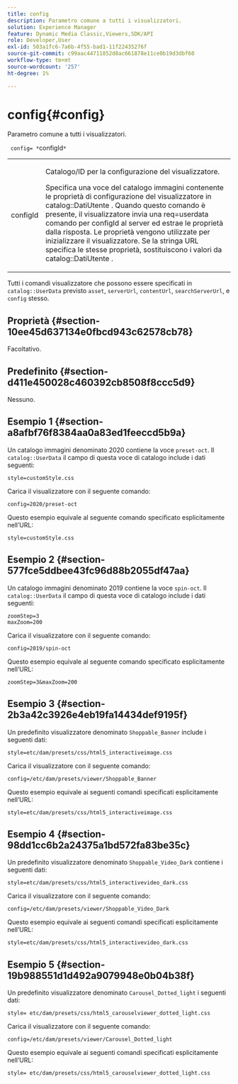 ```yaml
---
title: config
description: Parametro comune a tutti i visualizzatori.
solution: Experience Manager
feature: Dynamic Media Classic,Viewers,SDK/API
role: Developer,User
exl-id: 503a1fc6-7a6b-4f55-bad1-11f22435276f
source-git-commit: c99aac44711852d8ac661878e11ce0b19d3dbf60
workflow-type: tm+mt
source-wordcount: '257'
ht-degree: 1%

---
```


# config{#config}

Parametro comune a tutti i visualizzatori.

` config= *`configId`*`

<table id="table_9B98C97485DD4DEB8A6ECBCE8DF6B886"> 
 <tbody> 
  <tr> 
   <td colname="col1"> <p> <span class="codeph"> <span class="varname"> configId </span> </span> </p> </td> 
   <td colname="col2"> <p>Catalogo/ID per la configurazione del visualizzatore. </p> <p> Specifica una voce del catalogo immagini contenente le proprietà di configurazione del visualizzatore in <span class="codeph"> catalog::DatiUtente </span>. Quando questo comando è presente, il visualizzatore invia una <span class="codeph"> req=userdata </span> comando per <span class="codeph"> configId </span> al server ed estrae le proprietà dalla risposta. Le proprietà vengono utilizzate per inizializzare il visualizzatore. Se la stringa URL specifica le stesse proprietà, sostituiscono i valori da <span class="codeph"> catalog::DatiUtente </span>. </p> </td> 
  </tr> 
 </tbody> 
</table>

Tutti i comandi visualizzatore che possono essere specificati in `catalog::UserData` previsto `asset`, `serverUrl`, `contentUrl`, `searchServerUrl`, e `config` stesso.

## Proprietà {#section-10ee45d637134e0fbcd943c62578cb78}

Facoltativo.

## Predefinito {#section-d411e450028c460392cb8508f8ccc5d9}

Nessuno.

## Esempio 1 {#section-a8afbf76f8384aa0a83ed1feeccd5b9a}

Un catalogo immagini denominato 2020 contiene la voce `preset-oct`. Il `catalog::UserData` il campo di questa voce di catalogo include i dati seguenti:

```
style=customStyle.css
```

Carica il visualizzatore con il seguente comando:

```
config=2020/preset-oct
```

Questo esempio equivale al seguente comando specificato esplicitamente nell’URL:

```
style=customStyle.css
```

## Esempio 2 {#section-577fce5ddbee43fc96d88b2055df47aa}

Un catalogo immagini denominato 2019 contiene la voce `spin-oct`. Il `catalog::UserData` il campo di questa voce di catalogo include i dati seguenti:

```
zoomStep=3 
maxZoom=200
```

Carica il visualizzatore con il seguente comando:

```
config=2019/spin-oct
```

Questo esempio equivale al seguente comando specificato esplicitamente nell’URL:

```
zoomStep=3&maxZoom=200
```

## Esempio 3 {#section-2b3a42c3926e4eb19fa14434def9195f}

Un predefinito visualizzatore denominato `Shoppable_Banner` include i seguenti dati:

```
style=etc/dam/presets/css/html5_interactiveimage.css
```

Carica il visualizzatore con il seguente comando:

```
config=/etc/dam/presets/viewer/Shoppable_Banner
```

Questo esempio equivale ai seguenti comandi specificati esplicitamente nell’URL:

`style=etc/dam/presets/css/html5_interactiveimage.css`

## Esempio 4 {#section-98dd1cc6b2a24375a1bd572fa83be35c}

Un predefinito visualizzatore denominato `Shoppable_Video_Dark` contiene i seguenti dati:

```
style=etc/dam/presets/css/html5_interactivevideo_dark.css
```

Carica il visualizzatore con il seguente comando:

```
config=/etc/dam/presets/viewer/Shoppable_Video_Dark
```

Questo esempio equivale ai seguenti comandi specificati esplicitamente nell’URL:

```
style=etc/dam/presets/css/html5_interactivevideo_dark.css
```

## Esempio 5 {#section-19b988551d1d492a9079948e0b04b38f}

Un predefinito visualizzatore denominato `Carousel_Dotted_light` i seguenti dati:

```
style= etc/dam/presets/css/html5_carouselviewer_dotted_light.css
```

Carica il visualizzatore con il seguente comando:

```
config=/etc/dam/presets/viewer/Carousel_Dotted_light
```

Questo esempio equivale ai seguenti comandi specificati esplicitamente nell’URL:

```
style= etc/dam/presets/css/html5_carouselviewer_dotted_light.css
```
